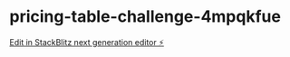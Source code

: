 # pricing-table-challenge-4mpqkfue

[Edit in StackBlitz next generation editor ⚡️](https://stackblitz.com/~/github.com/chetanrakheja/pricing-table-challenge-4mpqkfue)